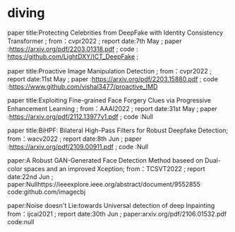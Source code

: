 # diving
paper title:Protecting Celebrities from DeepFake with Identity Consistency Transformer ; 
from：cvpr2022 ;
report date:7th May ;
paper :https://arxiv.org/pdf/2203.01318.pdf ;
code : https://github.com/LightDXY/ICT_DeepFake ;

paper title:Proactive Image Manipulation Detection ;
from：cvpr2022 ;
report date:11st May ;
paper :https://arxiv.org/pdf/2203.15880.pdf ;
code :https://www.github.com/vishal3477/proactive_IMD

paper title:Exploiting Fine-grained Face Forgery Clues via Progressive Enhancement Learning ;
from：AAAI2022 ;
report date:31st May ;
paper :https://arxiv.org/pdf/2112.13977v1.pdf ;
code :Null

paper title:BiHPF: Bilateral High-Pass Filters for Robust Deepfake Detection;
from：wacv2022 ;
report date:8th Jun ;
paper :https://arxiv.org/pdf/2109.00911.pdf ;
code :Null

paper:A Robust GAN-Generated Face Detection Method baseed
on Dual-color spaces and an improved Xception;
from：TCSVT2022 ;
report date:22nd Jun ;
paper:Nullhttps://ieeexplore.ieee.org/abstract/document/9552855
code:github.com/imagecbj


paper:Noise doesn't Lie:towards Universal detection of deep Inpainting
from：ijcai2021 ;
report date:30th Jun ;
paper:arxiv.org/pdf/2106.01532.pdf
code:null



